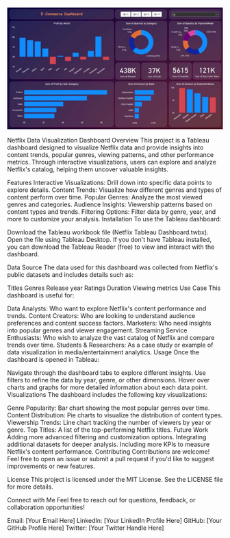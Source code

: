 ![E-Commerce Dashboard Preview](https://github.com/Sarthak-Nigam/E-Commerce-Dashboard/blob/main/Dashboard%20image.jpg)

Netflix Data Visualization Dashboard
Overview
This project is a Tableau dashboard designed to visualize Netflix data and provide insights into content trends, popular genres, viewing patterns, and other performance metrics. Through interactive visualizations, users can explore and analyze Netflix's catalog, helping them uncover valuable insights.

Features
Interactive Visualizations: Drill down into specific data points to explore details.
Content Trends: Visualize how different genres and types of content perform over time.
Popular Genres: Analyze the most viewed genres and categories.
Audience Insights: Viewership patterns based on content types and trends.
Filtering Options: Filter data by genre, year, and more to customize your analysis.
Installation
To use the Tableau dashboard:

Download the Tableau workbook file (Netflix Tableau Dashboard.twbx).
Open the file using Tableau Desktop.
If you don't have Tableau installed, you can download the Tableau Reader (free) to view and interact with the dashboard.

Data Source
The data used for this dashboard was collected from Netflix's public datasets and includes details such as:

Titles
Genres
Release year
Ratings
Duration
Viewing metrics
Use Case
This dashboard is useful for:

Data Analysts: Who want to explore Netflix's content performance and trends.
Content Creators: Who are looking to understand audience preferences and content success factors.
Marketers: Who need insights into popular genres and viewer engagement.
Streaming Service Enthusiasts: Who wish to analyze the vast catalog of Netflix and compare trends over time.
Students & Researchers: As a case study or example of data visualization in media/entertainment analytics.
Usage
Once the dashboard is opened in Tableau:

Navigate through the dashboard tabs to explore different insights.
Use filters to refine the data by year, genre, or other dimensions.
Hover over charts and graphs for more detailed information about each data point.
Visualizations
The dashboard includes the following key visualizations:

Genre Popularity: Bar chart showing the most popular genres over time.
Content Distribution: Pie charts to visualize the distribution of content types.
Viewership Trends: Line chart tracking the number of viewers by year or genre.
Top Titles: A list of the top-performing Netflix titles.
Future Work
Adding more advanced filtering and customization options.
Integrating additional datasets for deeper analysis.
Including more KPIs to measure Netflix's content performance.
Contributing
Contributions are welcome! Feel free to open an issue or submit a pull request if you'd like to suggest improvements or new features.

License
This project is licensed under the MIT License. See the LICENSE file for more details.

Connect with Me
Feel free to reach out for questions, feedback, or collaboration opportunities!

Email: [Your Email Here]
LinkedIn: [Your LinkedIn Profile Here]
GitHub: [Your GitHub Profile Here]
Twitter: [Your Twitter Handle Here]
